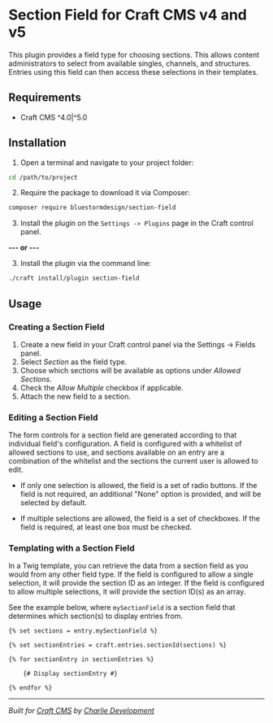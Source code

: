 # Section Field for Craft CMS v4 and v5

This plugin provides a field type for choosing sections. This allows content administrators to select from available singles, channels, and structures. Entries using this field can then access these selections in their templates.

## Requirements

* Craft CMS ^4.0|^5.0

## Installation

1. Open a terminal and navigate to your project folder:

```bash
cd /path/to/project
```

2. Require the package to download it via Composer:

```bash
composer require bluestormdesign/section-field
```

3. Install the plugin on the `Settings -> Plugins` page in the Craft control panel.

**--- or ---**

3. Install the plugin via the command line:

```bash
./craft install/plugin section-field
```

## Usage

### Creating a Section Field

1. Create a new field in your Craft control panel via the Settings -> Fields panel.
2. Select *Section* as the field type.
3. Choose which sections will be available as options under *Allowed Sections*.
4. Check the *Allow Multiple* checkbox if applicable.
5. Attach the new field to a section.

### Editing a Section Field

The form controls for a section field are generated according to that individual field's configuration. A field is configured with a whitelist of allowed sections to use, and sections available on an entry are a combination of the whitelist and the sections the current user is allowed to edit.

* If only one selection is allowed, the field is a set of radio buttons. If the field is not required, an additional "None" option is provided, and will be selected by default.

* If multiple selections are allowed, the field is a set of checkboxes. If the field is required, at least one box must be checked.

### Templating with a Section Field

In a Twig template, you can retrieve the data from a section field as you would from any other field type. If the field is configured to allow a single selection, it will provide the section ID as an integer. If the field is configured to allow multiple selections, it will provide the section ID(s) as an array.

See the example below, where `mySectionField` is a section field that determines which section(s) to display entries from.

```twig
{% set sections = entry.mySectionField %}

{% set sectionEntries = craft.entries.sectionId(sections) %}

{% for sectionEntry in sectionEntries %}

	{# Display sectionEntry #}

{% endfor %}
```

---

*Built for [Craft CMS](https://craftcms.com/) by [Charlie Development](http://charliedev.com/)*
